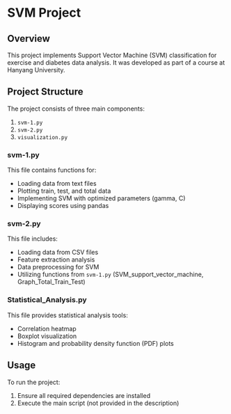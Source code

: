 # SVM Project

## Overview

This project implements Support Vector Machine (SVM) classification for exercise and diabetes data analysis. It was developed as part of a course at Hanyang University.

## Project Structure

The project consists of three main components:

1. `svm-1.py`
2. `svm-2.py`
3. `visualization.py`

### svm-1.py

This file contains functions for:

- Loading data from text files
- Plotting train, test, and total data
- Implementing SVM with optimized parameters (gamma, C)
- Displaying scores using pandas

### svm-2.py

This file includes:

- Loading data from CSV files
- Feature extraction analysis
- Data preprocessing for SVM
- Utilizing functions from `svm-1.py` (SVM_support_vector_machine, Graph_Total_Train_Test)

### Statistical_Analysis.py

This file provides statistical analysis tools:

- Correlation heatmap
- Boxplot visualization
- Histogram and probability density function (PDF) plots

## Usage

To run the project:

1. Ensure all required dependencies are installed
2. Execute the main script (not provided in the description)